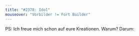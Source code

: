 ```yaml
---
title: "#2378: Idol"
mouseover: "Vorbilder != Fort Builder"
---
```


PS:
Ich freue mich schon auf eure Kreationen.
Warum? 
Darum:
